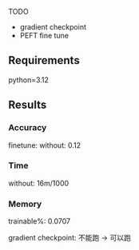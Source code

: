 TODO
* gradient checkpoint
* PEFT fine tune

## Requirements
python=3.12


## Results
### Accuracy
finetune: 
without: 0.12

### Time 
without: 16m/1000

### Memory

trainable%: 0.0707

gradient checkpoint: 不能跑 -> 可以跑
